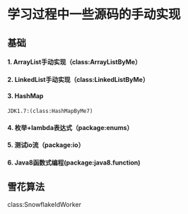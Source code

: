 # 学习过程中一些源码的手动实现
## 基础
#### 1. ArrayList手动实现（class:ArrayListByMe）
#### 2. LinkedList手动实现（class:LinkedListByMe）
#### 3. HashMap
    JDK1.7:(class:HashMapByMe7)
#### 4. 枚举+lambda表达式（package:enums）
#### 5. 测试io流（package:io）
#### 6. Java8函数式编程(package:java8.function)

## 雪花算法
class:SnowflakeIdWorker